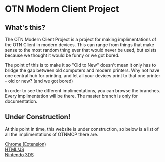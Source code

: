 # OTN Modern Client Project

## What's this?
The OTN Modern Client Project is a project for making implimentations of the OTN Client in modern devices. This can range from things that make sense to the most random thing ever that would never be used, but exists because we thought it would be funny or we got bored.

The point of this is to make it so "Old to New" doesn't mean it only has to bridge the gap between old computers and modern printers. Why not have one central hub for printing, and let all your devices print to that one printer - old or new? (and we got bored)

In order to see the different implimentations, you can browse the branches. Every implimentation will be there. The master branch is only for documentation.

## Under Construction!
At this point in time, this website is under construction, so below is a list of all the implimentations of OTNMCP there are.

<a href="implimentations/chrome/index.html">Chrome (Extension)</a><br />
<a href="implimentations/html/index.html">HTML/JS</a><br />
<a href="implimentatins/3ds/index.html">Nintendo 3DS</a><br />
